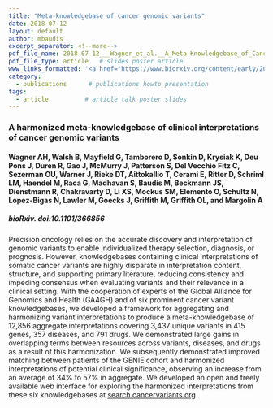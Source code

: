```yaml
---
title: "Meta-knowledgebase of cancer genomic variants"
date: 2018-07-12
layout: default
author: mbaudis
excerpt_separator: <!--more-->
pdf_file_name: 2018-07-12___Wagner_et_al.__A_Meta-Knowledgebase_of_Cancer_Variants__biorXiv.pdf
pdf_file_type: article   # slides poster article
www_links_formatted: '<a href="https://www.biorxiv.org/content/early/2018/07/11/366856" target="_blank">[biorXiv]</a>'  # use this for a quoted, complete HTML link with label 
category: 
  - publications      # publications howto presentation
tags: 
  - article          # article talk poster slides 
---
```


### A harmonized meta-knowledgebase of clinical interpretations of cancer genomic variants
#### Wagner AH, Walsh B, Mayfield G, Tamborero D, Sonkin D, Krysiak K, Deu Pons J, Duren R, Gao J, McMurry J, Patterson S, Del Vecchio Fitz C, Sezerman OU, Warner J, Rieke DT, Aittokallio T, Cerami E, Ritter D, Schriml LM, Haendel M, Raca G, Madhavan S, Baudis M, Beckmann JS, Dienstmann R, Chakravarty D, Li XS, Mockus SM, Elemento O, Schultz N, Lopez-Bigas N, Lawler M, Goecks J, Griffith M, Griffith OL, and Margolin A
##### bioRxiv. doi:10.1101/366856

<!--  CONTENT  -->



<!--more-->

Precision oncology relies on the accurate discovery and interpretation of genomic variants to enable individualized therapy selection, diagnosis, or prognosis. However, knowledgebases containing clinical interpretations of somatic cancer variants are highly disparate in interpretation content, structure, and supporting primary literature, reducing consistency and impeding consensus when evaluating variants and their relevance in a clinical setting. With the cooperation of experts of the Global Alliance for Genomics and Health (GA4GH) and of six prominent cancer variant knowledgebases, we developed a framework for aggregating and harmonizing variant interpretations to produce a meta-knowledgebase of 12,856 aggregate interpretations covering 3,437 unique variants in 415 genes, 357 diseases, and 791 drugs. We demonstrated large gains in overlapping terms between resources across variants, diseases, and drugs as a result of this harmonization. We subsequently demonstrated improved matching between patients of the GENIE cohort and harmonized interpretations of potential clinical significance, observing an increase from an average of 34% to 57% in aggregate. We developed an open and freely available web interface for exploring the harmonized interpretations from these six knowledgebases at [search.cancervariants.org](http://search.cancervariants.org).

<!-- / CONTENT -->

